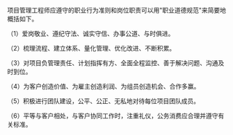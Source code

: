 
项目管理工程师应遵守的职业行为准则和岗位职责可以用"职业道德规范"来简要地概括如下。

（1）爱岗敬业、遵纪守法、诚实守信、办事公道、与时俱进。

（2）梳理流程、建立体系、量化管理、优化改进、不断积累。

（3）对项目负管理责任、计划指挥有方、全面全程监控、善于解决问题、沟通及时到位。

（4）为客户创造价值、为雇主创造利润、为组员创造机会、合作多赢。

（5）积极进行团队建设，公平、公正、无私地对待每位项目团队成员。

（6）平等与客户相处，与客户协同工作时，注重礼仪，公务消费应合理并遵守有关标准。
